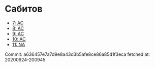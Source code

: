 # Сабитов
- [7: AC](7.md)
- [8: AC](8.md)
- [9: AC](9.md)
- [10: AC](10.md)
- [11: NA](11.md)

Commit: a636457e7a7d9e8a43d3b5afe8ce86a85d1f3eca
 fetched at: 20200924-200945
